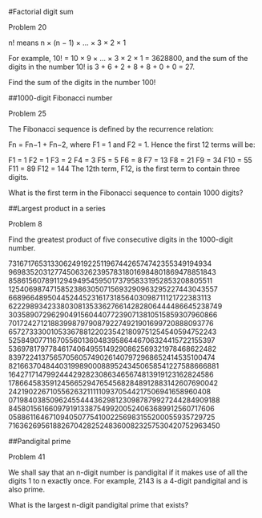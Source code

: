 #Factorial digit sum

Problem 20

n! means n × (n − 1) × ... × 3 × 2 × 1

For example, 10! = 10 × 9 × ... × 3 × 2 × 1 = 3628800,
and the sum of the digits in the number 10! is 3 + 6 + 2 + 8 + 8 + 0 + 0 = 27.

Find the sum of the digits in the number 100!


##1000-digit Fibonacci number


Problem 25

The Fibonacci sequence is defined by the recurrence relation:

Fn = Fn−1 + Fn−2, where F1 = 1 and F2 = 1.
Hence the first 12 terms will be:

F1 = 1
F2 = 1
F3 = 2
F4 = 3
F5 = 5
F6 = 8
F7 = 13
F8 = 21
F9 = 34
F10 = 55
F11 = 89
F12 = 144
The 12th term, F12, is the first term to contain three digits.

What is the first term in the Fibonacci sequence to contain 1000 digits?


##Largest product in a series

Problem 8

Find the greatest product of five consecutive digits in the 1000-digit number.

73167176531330624919225119674426574742355349194934
96983520312774506326239578318016984801869478851843
85861560789112949495459501737958331952853208805511
12540698747158523863050715693290963295227443043557
66896648950445244523161731856403098711121722383113
62229893423380308135336276614282806444486645238749
30358907296290491560440772390713810515859307960866
70172427121883998797908792274921901699720888093776
65727333001053367881220235421809751254540594752243
52584907711670556013604839586446706324415722155397
53697817977846174064955149290862569321978468622482
83972241375657056057490261407972968652414535100474
82166370484403199890008895243450658541227588666881
16427171479924442928230863465674813919123162824586
17866458359124566529476545682848912883142607690042
24219022671055626321111109370544217506941658960408
07198403850962455444362981230987879927244284909188
84580156166097919133875499200524063689912560717606
05886116467109405077541002256983155200055935729725
71636269561882670428252483600823257530420752963450


##Pandigital prime

Problem 41

We shall say that an n-digit number is pandigital if it makes use of all the digits 1 to n exactly once. For example, 2143 is a 4-digit pandigital and is also prime.

What is the largest n-digit pandigital prime that exists?
